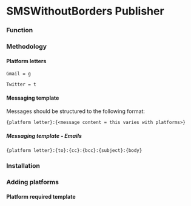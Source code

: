 # SMSWithoutBorders Publisher

### Function

### Methodology

#### Platform letters
`Gmail = g` 

`Twitter = t`

#### Messaging template
Messages should be structured to the following format:
```
{platform letter}:{<message content = this varies with platforms>}
```

##### Messaging template - Emails
 ```
 {platform letter}:{to}:{cc}:{bcc}:{subject}:{body}
 ```

### Installation

### Adding platforms

#### Platform required template
